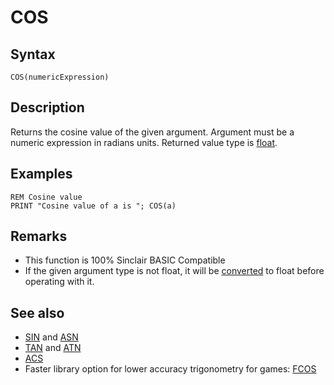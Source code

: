 # COS

## Syntax

```
COS(numericExpression)
```


## Description

Returns the cosine value of the given argument.
Argument must be a numeric expression in radians units. Returned value type is [float](types.md#Float).

## Examples

```
REM Cosine value
PRINT "Cosine value of a is "; COS(a)
```


## Remarks

*  This function is 100% Sinclair BASIC Compatible
*  If the given argument type is not float, it will be [converted](cast.md) to float before operating with it.

## See also

* [SIN](sin.md) and [ASN](asn.md)
* [TAN](tan.md) and [ATN](atn.md)
* [ACS](acs.md)
*  Faster library option for lower accuracy trigonometry for games: [FCOS](fsin.bas.md)
